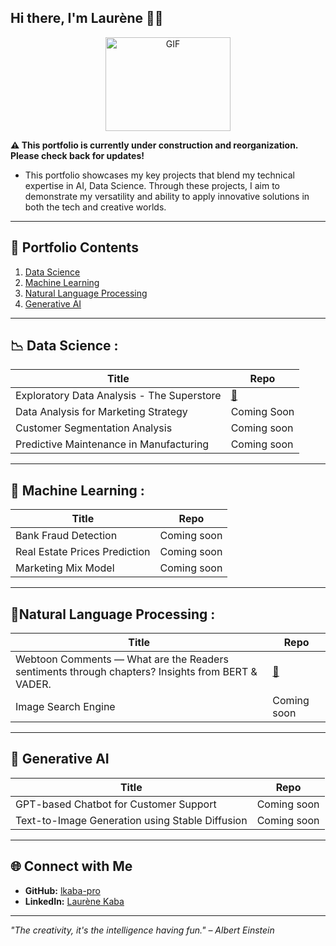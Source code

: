 ## Hi there, I'm Laurène 👋🏾
<div align="center">
  <img src="https://i.pinimg.com/originals/25/ed/7d/25ed7ddeae36fdc5d67a38aaf458fefa.gif" alt="GIF" width="200" height="150">
</div>

**⚠️ This portfolio is currently under construction and reorganization. Please check back for updates!**  

- This portfolio showcases my key projects that blend my technical expertise in AI, Data Science. Through these projects, I aim to demonstrate my versatility and ability to apply innovative solutions in both the tech and creative worlds.

---

## 📂 Portfolio Contents

1. [Data Science](#data-science)
2. [Machine Learning](#machine-learning)
3. [Natural Language Processing](#natural-language-processing)
3. [Generative AI](#gen-ai)
---
<a name="data-science"></a>
## 📉 Data Science :
| Title  | Repo |
| --- | --- |
| Exploratory Data Analysis - The Superstore | [:link:](https://github.com/lkaba-pro/exploratory-data-analysis-the-superstore) |
| Data Analysis for Marketing Strategy | Coming Soon |
| Customer Segmentation Analysis                 | Coming soon  |
| Predictive Maintenance in Manufacturing        | Coming soon  |


---
<a name="machine-learning"></a>
## 🤖 Machine Learning :
| Title  | Repo |
| --- | --- |
| Bank Fraud Detection | Coming soon|
| Real Estate Prices Prediction | Coming soon|
| Marketing Mix Model | Coming soon|

---

<a name="natural-language-processing"></a>
## 📑Natural Language Processing :
| Title  | Repo |
| --- | --- |
| Webtoon Comments — What are the Readers sentiments through chapters? Insights from BERT & VADER. | [:link:](https://github.com/lkaba-pro/sentiment-analysis-on-webtoon-comments) |
| Image Search Engine | Coming soon |

---

<a name="gen-ai"></a>
## 🧠 Generative AI  
|  Title  | Repo |
|---|---|
| GPT-based Chatbot for Customer Support      | Coming soon                                                                                |
| Text-to-Image Generation using Stable Diffusion | Coming soon  

---

## 🌐 Connect with Me  
- **GitHub:** [lkaba-pro](https://github.com/lkaba-pro)  
- **LinkedIn:** [Laurène Kaba](https://www.linkedin.com/in/laur%C3%A8ne-kaba/)
---

_"The creativity, it's the intelligence having fun." – Albert Einstein_

<!--
**lkaba-pro/lkaba-pro** is a ✨ _special_ ✨ repository because its `README.md` (this file) appears on your GitHub profile.

Here are some ideas to get you started:

- 🔭 I’m currently working on ...
- 🌱 I’m currently learning ...
- 👯 I’m looking to collaborate on ...
- 🤔 I’m looking for help with ...
- 💬 Ask me about ...
- 📫 How to reach me: ...
- 😄 Pronouns: ...
- ⚡ Fun fact: ...
-->
